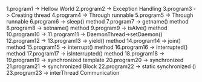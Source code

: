 1.program1     -> Hellow World
2.program2     -> Exception Handling
3.program3     -> Creating thread
4.program4     -> Through runnable
5.program5     -> Through runnable
6.program6     -> sleep() method
7.program7     -> getname() method
8.program8     -> setname() method
9.program9     -> isAlve() method
10.program10   ->
11.program11   -> DaemonThread->setDaemon()
12.program12   ->
13.program13   -> yield() method
14.program14   -> join() method
15.program15   -> interrupt() method
16.program16   -> interrupted() method
17.program17   -> isInterrupted() method
18.program18   -> 
19.program19   -> synchronized template
20.program20   -> synchronized
21.program21   -> synchronized Block
22.program22   -> static synchronized ()
23.program23   -> interThread Communication
